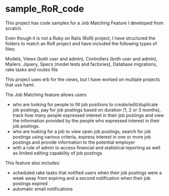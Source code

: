 # sample_RoR_code
This project has code samples for a Job Matching Feature I developed from scratch.

Even though it is not a Ruby on Rails (RoR) project, I have structured the folders to match an RoR project and have included
the following types of files:

Models, Views (both user and admin), Controllers (both user and admin), Mailers. Jquery, Specs (model tests and factories),
Database migrations, rake tasks and routes file

This project uses erb for the views, but I have worked on multiple projects that use haml.

The Job Matching feature allows users
- who are looking for people to fill job positions to create/edit/duplicate job postings, pay for job postings based on duration
(1, 2 or 3 months), track how many people expressed interest in their job postings and view the information provided by the people
who expressed interest in their job postings.
- who are looking for a job to view open job postings, search for job postings using various criteria, express interest in one or
more job postings and provide information to the potential employer
- with a role of admin to access financial and statistical reporting as well as limited editing capability of job postings

This feature also includes:
- scheduled rake tasks that notified users when their job postings were a week away from expiring and a second notification when
their job postings expired
- automatic email notifications


